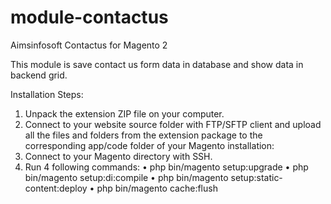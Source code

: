 # module-contactus

Aimsinfosoft Contactus for Magento 2

This module is save contact us form data in database and show data in backend grid.

Installation Steps:
1. Unpack the extension ZIP file on your computer.
2. Connect to your website source folder with FTP/SFTP client and upload all the files and
folders from the extension package to the corresponding app/code folder of your
Magento installation:
3. Connect to your Magento directory with SSH.
4. Run 4 following commands:
• php bin/magento setup:upgrade
• php bin/magento setup:di:compile
• php bin/magento setup:static-content:deploy
• php bin/magento cache:flush